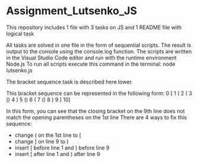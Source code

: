# Assignment_Lutsenko_JS
This repository includes 1 file with 3 tasks on JS and 1 README file with logical task


All tasks are solved in one file in the form of sequential scripts.
The result is output to the console using the console.log function.
The scripts are written in the Visual Studio Code editor and run with the runtime environment Node.js
To run all scripts execute this command in the terminal: node lutsenko.js

The bracket sequence task is described here lower.


This bracket sequence can be represented in the following form:
0 [
1  (
2   (
3    ()
4   )
5   ()
6   (
7    ()
8   )
9  ]
10]

In this form, you can see that the closing bracket on the 9th line does not match the opening parentheses on the 1st line
There are 4 ways to fix this sequence:
- change ( on the 1st line to [
- change ] on line 9 to )
- insert [ before line 1 and ) before line 9
- insert [ after line 1 and ) after line 9
